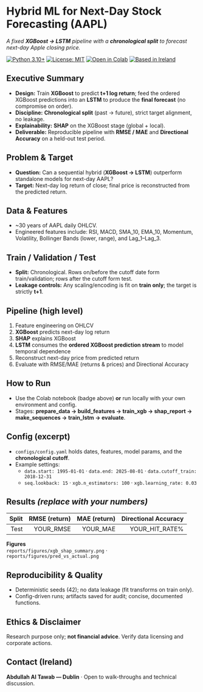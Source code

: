 # Hybrid ML for Next-Day Stock Forecasting (AAPL)
*A fixed **XGBoost → LSTM** pipeline with a **chronological split** to forecast next-day Apple closing price.*

[![Python 3.10+](https://img.shields.io/badge/python-3.10%2B-blue)](#)
[![License: MIT](https://img.shields.io/badge/License-MIT-green)](#)
[![Open in Colab](https://colab.research.google.com/assets/colab-badge.svg)](https://colab.research.google.com/drive/1XT7KS9PuJnqa8g7dV8AorjTCziD_3icp?usp=sharing)
[![Based in Ireland](https://img.shields.io/badge/Based%20in-Ireland-169B62)](#)

## Executive Summary
- **Design:** Train **XGBoost** to predict **t+1 log return**; feed the ordered XGBoost predictions into an **LSTM** to produce the **final forecast** (no compromise on order).
- **Discipline:** **Chronological split** (past → future), strict target alignment, no leakage.
- **Explainability:** **SHAP** on the XGBoost stage (global + local).
- **Deliverable:** Reproducible pipeline with **RMSE / MAE** and **Directional Accuracy** on a held-out test period.

## Problem & Target
- **Question:** Can a sequential hybrid (**XGBoost → LSTM**) outperform standalone models for next-day AAPL?
- **Target:** Next-day log return of close; final price is reconstructed from the predicted return.

## Data & Features
- ~30 years of AAPL daily OHLCV.
- Engineered features include: RSI, MACD, SMA_10, EMA_10, Momentum, Volatility, Bollinger Bands (lower, range), and Lag_1–Lag_3.

## Train / Validation / Test
- **Split:** Chronological. Rows on/before the cutoff date form train/validation; rows after the cutoff form test.
- **Leakage controls:** Any scaling/encoding is fit on **train only**; the target is strictly **t+1**.

## Pipeline (high level)
1) Feature engineering on OHLCV  
2) **XGBoost** predicts next-day log return  
3) **SHAP** explains XGBoost  
4) **LSTM** consumes the **ordered XGBoost prediction stream** to model temporal dependence  
5) Reconstruct next-day price from predicted return  
6) Evaluate with RMSE/MAE (returns & prices) and Directional Accuracy

## How to Run
- Use the Colab notebook (badge above) **or** run locally with your own environment and config.  
- Stages: **prepare_data → build_features → train_xgb → shap_report → make_sequences → train_lstm → evaluate**.

## Config (excerpt)
- `configs/config.yaml` holds dates, features, model params, and the **chronological cutoff**.
- Example settings:  
  - `data.start: 1995-01-01` · `data.end: 2025-08-01` · `data.cutoff_train: 2018-12-31`  
  - `seq.lookback: 15` · `xgb.n_estimators: 100` · `xgb.learning_rate: 0.03`

## Results  *(replace with your numbers)*
| Split | RMSE (return) | MAE (return) | Directional Accuracy |
|------:|---------------:|-------------:|---------------------:|
| Test  | YOUR_RMSE      | YOUR_MAE     | YOUR_HIT_RATE%       |

**Figures**  
`reports/figures/xgb_shap_summary.png` · `reports/figures/pred_vs_actual.png`

## Reproducibility & Quality
- Deterministic seeds (42); no data leakage (fit transforms on train only).
- Config-driven runs; artifacts saved for audit; concise, documented functions.

## Ethics & Disclaimer
Research purpose only; **not financial advice**. Verify data licensing and corporate actions.

## Contact (Ireland)
**Abdullah Al Tawab — Dublin** · Open to walk-throughs and technical discussion.






 
